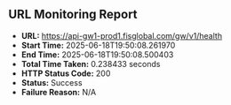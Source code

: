 ## URL Monitoring Report

- **URL:** https://api-gw1-prod1.fisglobal.com/gw/v1/health
- **Start Time:** 2025-06-18T19:50:08.261970
- **End Time:** 2025-06-18T19:50:08.500403
- **Total Time Taken:** 0.238433 seconds
- **HTTP Status Code:** 200
- **Status:** Success
- **Failure Reason:** N/A
